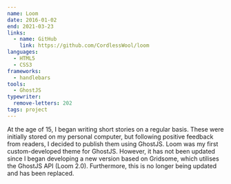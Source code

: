 ```yaml
---
name: Loom
date: 2016-01-02
end: 2021-03-23
links:
  - name: GitHub
    link: https://github.com/CordlessWool/loom
languages:
  - HTML5
  - CSS3
frameworks:
  - handlebars
tools:
  - GhostJS
typewriter:
  remove-letters: 202
tags: project
---
```


At the age of 15, I began writing short stories on a regular basis. These were initially stored on my personal computer, but following positive feedback from readers, I decided to publish them using GhostJS. Loom was my first custom-developed theme for GhostJS. However, it has not been updated since I began developing a new version based on Gridsome, which utilises the GhostJS API (Loom 2.0). Furthermore, this is no longer being updated and has been replaced.
